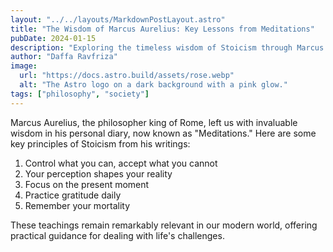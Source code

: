 ```yaml
---
layout: "../../layouts/MarkdownPostLayout.astro"
title: "The Wisdom of Marcus Aurelius: Key Lessons from Meditations"
pubDate: 2024-01-15
description: "Exploring the timeless wisdom of Stoicism through Marcus Aurelius' Meditations"
author: "Daffa Ravfriza"
image:
  url: "https://docs.astro.build/assets/rose.webp"
  alt: "The Astro logo on a dark background with a pink glow."
tags: ["philosophy", "society"]
---
```


Marcus Aurelius, the philosopher king of Rome, left us with invaluable wisdom in his personal diary, now known as "Meditations." Here are some key principles of Stoicism from his writings:

1. Control what you can, accept what you cannot
2. Your perception shapes your reality
3. Focus on the present moment
4. Practice gratitude daily
5. Remember your mortality

These teachings remain remarkably relevant in our modern world, offering practical guidance for dealing with life's challenges.
